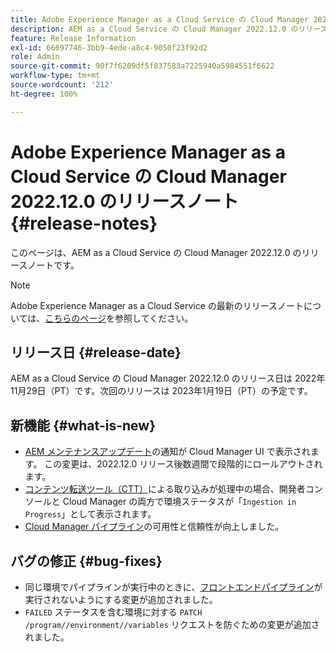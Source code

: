 ```yaml
---
title: Adobe Experience Manager as a Cloud Service の Cloud Manager 2022.12.0 のリリースノート
description: AEM as a Cloud Service の Cloud Manager 2022.12.0 のリリースノートです。
feature: Release Information
exl-id: 66697746-3bb9-4ede-a8c4-9050f23f92d2
role: Admin
source-git-commit: 90f7f6209df5f837583a7225940a5984551f6622
workflow-type: tm+mt
source-wordcount: '212'
ht-degree: 100%

---
```


# Adobe Experience Manager as a Cloud Service の Cloud Manager 2022.12.0 のリリースノート {#release-notes}

このページは、AEM as a Cloud Service の Cloud Manager 2022.12.0 のリリースノートです。

>[!NOTE]
>
>Adobe Experience Manager as a Cloud Service の最新のリリースノートについては、[こちらのページ](/help/release-notes/release-notes-cloud/release-notes-current.md)を参照してください。

## リリース日 {#release-date}

AEM as a Cloud Service の Cloud Manager 2022.12.0 のリリース日は 2022年11月29日（PT）です。次回のリリースは 2023年1月19日（PT）の予定です。

## 新機能 {#what-is-new}

* [AEM メンテナンスアップデート](/help/overview/what-is-new-and-different.md#aem-updates)の通知が Cloud Manager UI で表示されます。 この変更は、2022.12.0 リリース後数週間で段階的にロールアウトされます。
* [コンテンツ転送ツール（CTT）](/help/journey-migration/content-transfer-tool/using-content-transfer-tool/overview-content-transfer-tool.md)による取り込みが処理中の場合、開発者コンソールと Cloud Manager の両方で環境ステータスが「`Ingestion in Progress`」として表示されます。
* [Cloud Manager パイプライン](/help/implementing/cloud-manager/configuring-pipelines/introduction-ci-cd-pipelines.md)の可用性と信頼性が向上しました。

## バグの修正 {#bug-fixes}

* 同じ環境でパイプラインが実行中のときに、[フロントエンドパイプライン](/help/implementing/cloud-manager/configuring-pipelines/introduction-ci-cd-pipelines.md#front-end)が実行されないようにする変更が追加されました。
* `FAILED` ステータスを含む環境に対する `PATCH /program//environment//variables` リクエストを防ぐための変更が追加されました。
